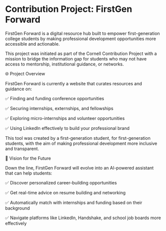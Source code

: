 # Contribution Project: FirstGen Forward
FirstGen Forward is a digital resource hub built to empower first-generation college students by making professional development opportunities more accessible and actionable.

This project was initiated as part of the Cornell Contribution Project with a mission to bridge the information gap for students who may not have access to mentorship, institutional guidance, or networks.

🌐 Project Overview

FirstGen Forward is currently a website that curates resources and guidance on:

✅ Finding and funding conference opportunities

✅ Securing internships, externships, and fellowships

✅ Exploring micro-internships and volunteer opportunities

✅ Using LinkedIn effectively to build your professional brand

This tool was created by a first-generation student, for first-generation students, with the aim of making professional development more inclusive and transparent.

🧠 Vision for the Future

Down the line, FirstGen Forward will evolve into an AI-powered assistant that can help students:

✅ Discover personalized career-building opportunities

✅ Get real-time advice on resume building and networking

✅ Automatically match with internships and funding based on their background

✅ Navigate platforms like LinkedIn, Handshake, and school job boards more effectively
 
